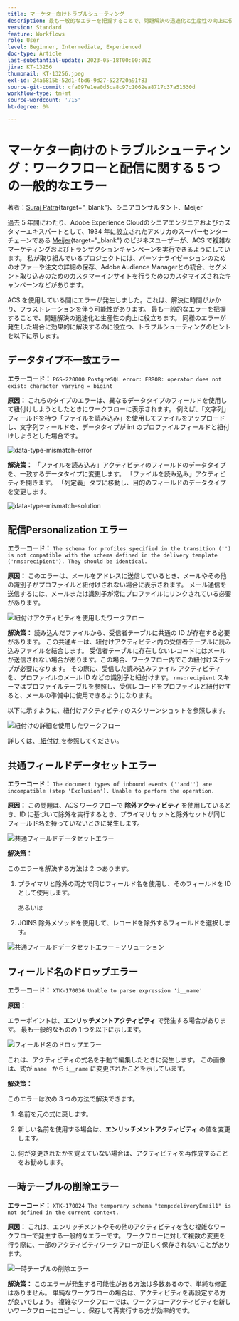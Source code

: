 ```yaml
---
title: マーケター向けトラブルシューティング
description: 最も一般的なエラーを把握することで、問題解決の迅速化と生産性の向上に役立ちます。 これらのトラブルシューティングヒントは、同様のエラーが発生した場合に効果的に解決するのに役立ちます。
version: Standard
feature: Workflows
role: User
level: Beginner, Intermediate, Experienced
doc-type: Article
last-substantial-update: 2023-05-18T00:00:00Z
jira: KT-13256
thumbnail: KT-13256.jpeg
exl-id: 24a6815b-52d1-4bd6-9d27-522720a91f83
source-git-commit: cfa097e1ea0d5ca8c97c1062ea8717c37a51530d
workflow-type: tm+mt
source-wordcount: '715'
ht-degree: 0%

---
```


# マーケター向けのトラブルシューティング：ワークフローと配信に関する 5 つの一般的なエラー

著者：[Suraj Patra](https://www.linkedin.com/in/suraj-p-51612053/){target="_blank"}、シニアコンサルタント、Meijer

過去 5 年間にわたり、Adobe Experience Cloudのシニアエンジニアおよびカスタマーエキスパートとして、1934 年に設立されたアメリカのスーパーセンターチェーンである [Meijer](https://www.meijer.com/){target="_blank"} のビジネスユーザーが、ACS で複雑なマーケティングおよびトランザクションキャンペーンを実行できるようにしています。 私が取り組んでいるプロジェクトには、パーソナライゼーションのためのオファーや注文の詳細の保存、Adobe Audience Managerとの統合、セグメント取り込みのためのカスタマーインサイトを行うためのカスタマイズされたキャンペーンなどがあります。


ACS を使用している間にエラーが発生しました。これは、解決に時間がかかり、フラストレーションを伴う可能性があります。 最も一般的なエラーを把握することで、問題解決の迅速化と生産性の向上に役立ちます。 同様のエラーが発生した場合に効果的に解決するのに役立つ、トラブルシューティングのヒントを以下に示します。

## データタイプ不一致エラー

**エラーコード：**
`PGS-220000 PostgreSQL error: ERROR: operator does not exist: character varying = bigint`

**原因：**
これらのタイプのエラーは、異なるデータタイプのフィールドを使用して紐付けしようとしたときにワークフローに表示されます。 例えば、「文字列」フィールドを持つ「ファイルを読み込み」を使用してファイルをアップロードし、文字列フィールドを、データタイプが int のプロファイルフィールドと紐付けしようとした場合です。

![data-type-mismatch-error](/help/assets/kt-13256/data-type-mismatch.png)

**解決策：**
「ファイルを読み込み」アクティビティのフィールドのデータタイプを、一致するデータタイプに変更します。 「ファイルを読み込み」アクティビティを開きます。 「列定義」タブに移動し、目的のフィールドのデータタイプを変更します。


![data-type-mismatch-solution](/help/assets/kt-13256/data-type-mismatch-solution.png)

## 配信Personalization エラー

**エラーコード：**
`The schema for profiles specified in the transition ('') is not compatible with the schema defined in the delivery template ('nms:recipient'). They should be identical.`

**原因：**
このエラーは、メールをアドレスに送信しているとき、メールやその他の識別子がプロファイルと紐付けされない場合に表示されます。 メール通信を送信するには、メールまたは識別子が常にプロファイルにリンクされている必要があります。

![ 紐付けアクティビティを使用したワークフロー ](/help/assets/kt-13256/del-persn-error-wf.png)

**解決策：**
読み込んだファイルから、受信者テーブルに共通の ID が存在する必要があります。 この共通キーは、紐付けアクティビティ内の受信者テーブルに読み込みファイルを結合します。 受信者テーブルに存在しないレコードにはメールが送信されない場合があります。この場合、ワークフロー内でこの紐付けステップが必要になります。 その際に、受信した読み込みファイル アクティビティを、プロファイルのメール ID などの識別子と紐付けます。 `nms:recipient` スキーマはプロファイルテーブルを参照し、受信レコードをプロファイルと紐付けすると、メールの準備中に使用できるようになります。

以下に示すように、紐付けアクティビティのスクリーンショットを参照します。

![ 紐付けの詳細を使用したワークフロー ](/help/assets/kt-13256/del-persn-error-wf-solution.png)

詳しくは、[ 紐付け ](https://experienceleague.adobe.com/en/docs/campaign-standard/using/managing-processes-and-data/data-management-activities/reconciliation) を参照してください。

## 共通フィールドデータセットエラー

**エラーコード：**
`The document types of inbound events (''and'') are incompatible (step 'Exclusion'). Unable to perform the operation. `

**原因：**
この問題は、ACS ワークフローで **除外アクティビティ** を使用しているとき、ID に基づいて除外を実行するとき、プライマリセットと除外セットが同じフィールド名を持っていないときに発生します。


![ 共通フィールドデータセットエラー ](/help/assets/kt-13256/dataset-error.png)

**解決策：**

このエラーを解決する方法は 2 つあります。

1. プライマリと除外の両方で同じフィールド名を使用し、そのフィールドを ID として使用します。

   あるいは

2. JOINS 除外メソッドを使用して、レコードを除外するフィールドを選択します。

![ 共通フィールドデータセットエラー – ソリューション ](/help/assets/kt-13256/dataset-error-solution.png)

## フィールド名のドロップエラー

**エラーコード：**
`XTK-170036 Unable to parse expression 'i__name'`

**原因：**

エラーポイントは、**エンリッチメントアクティビティ** で発生する場合があります。 最も一般的なものの 1 つを以下に示します。

![ フィールド名のドロップエラー ](/help/assets/kt-13256/field-name-dropped-error.png)

これは、アクティビティの式名を手動で編集したときに発生します。 この画像は、式が `name ` から `i__name` に変更されたことを示しています。

**解決策：**

このエラーは次の 3 つの方法で解決できます。

1. 名前を元の式に戻します。

2. 新しい名前を使用する場合は、**エンリッチメントアクティビティ** の値を変更します。

3. 何が変更されたかを覚えていない場合は、アクティビティを再作成することをお勧めします。

## 一時テーブルの削除エラー 

**エラーコード：**
`XTK-170024 The temporary schema "temp:deliveryEmail1" is not defined in the current context.`

**原因：**
これは、エンリッチメントやその他のアクティビティを含む複雑なワークフローで発生する一般的なエラーです。 ワークフローに対して複数の変更を行う際に、一部のアクティビティワークフローが正しく保存されないことがあります。

![ 一時テーブルの削除エラー ](/help/assets/kt-13256/temp-table-dropped-error.png)

**解決策：**
このエラーが発生する可能性がある方法は多数あるので、単純な修正はありません。 単純なワークフローの場合は、アクティビティを再設定する方が良いでしょう。 複雑なワークフローでは、ワークフローアクティビティを新しいワークフローにコピーし、保存して再実行する方が効率的です。
